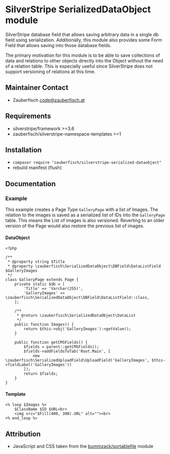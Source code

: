# SilverStripe SerializedDataObject module

SilverStripe database field that allows saving arbitrary data in a single db field using serialization.
 Additionally, this module also provides some Form Field that allows saving into those database fields.

The primary motivation for this module is to be able to save collections of data and relations to
 other objects directly into the Object without the need of a relation table. This is especially useful
 since SilverStripe does not support versioning of relations at this time.

## Maintainer Contact

* Zauberfisch <code@zauberfisch.at>

## Requirements

* silverstripe/framework >=3.6
* zauberfisch/silverstripe-namespace-templates >=1

## Installation

* `composer require "zauberfisch/silverstripe-serialized-dataobject"`
* rebuild manifest (flush)

## Documentation

### Example

This example creates a Page Type `GalleryPage` with a list of Images. The relation to the 
 images is saved as a serialized list of IDs into the `GalleryPage` table.
This means the List of images is also versioned. Reverting to an older version of the Page
 would also restore the previous list of images.

#### DataObject

	<?php
	
	/**
	 * @property string $Title
	 * @property \zauberfisch\SerializedDataObject\DBField\DataListField $GalleryImages
	 */
	class GalleryPage extends Page {
		private static $db = [
			'Title' => 'Varchar(255)',
			'GalleryImages' => \zauberfisch\SerializedDataObject\DBField\DataListField::class,
		];
		
		/**
		 * @return \zauberfisch\SerializedDataObject\DataList
		 */
		public function Images() {
			return $this->obj('GalleryImages')->getValue();
		}
		
		public function getCMSFields() {
			$fields = parent::getCMSFields();
			$fields->addFieldsToTab('Root.Main', [
				new \zauberfisch\SerializedUploadField\UploadField('GalleryImages', $this->fieldLabel('GalleryImages'))
			]);
			return $fields;
		}
	}
	
#### Template

	<% loop $Images %>
		$ClassName $ID $URL<br>
		<img src="$Fill(400, 300).URL" alt=""><br>
	<% end_loop %>

## Attribution

- JavaScript and CSS taken from the [bummzack/sortablefile](https://packagist.org/packages/bummzack/sortablefile) module 
